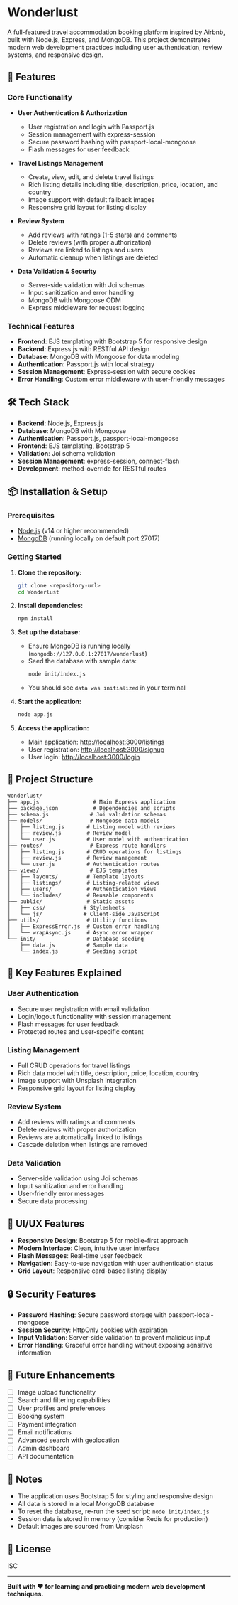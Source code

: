 # Wonderlust

A full-featured travel accommodation booking platform inspired by Airbnb, built with Node.js, Express, and MongoDB. This project demonstrates modern web development practices including user authentication, review systems, and responsive design.

## 🚀 Features

### Core Functionality

- **User Authentication & Authorization**

  - User registration and login with Passport.js
  - Session management with express-session
  - Secure password hashing with passport-local-mongoose
  - Flash messages for user feedback

- **Travel Listings Management**

  - Create, view, edit, and delete travel listings
  - Rich listing details including title, description, price, location, and country
  - Image support with default fallback images
  - Responsive grid layout for listing display

- **Review System**

  - Add reviews with ratings (1-5 stars) and comments
  - Delete reviews (with proper authorization)
  - Reviews are linked to listings and users
  - Automatic cleanup when listings are deleted

- **Data Validation & Security**
  - Server-side validation with Joi schemas
  - Input sanitization and error handling
  - MongoDB with Mongoose ODM
  - Express middleware for request logging

### Technical Features

- **Frontend**: EJS templating with Bootstrap 5 for responsive design
- **Backend**: Express.js with RESTful API design
- **Database**: MongoDB with Mongoose for data modeling
- **Authentication**: Passport.js with local strategy
- **Session Management**: Express-session with secure cookies
- **Error Handling**: Custom error middleware with user-friendly messages

## 🛠️ Tech Stack

- **Backend**: Node.js, Express.js
- **Database**: MongoDB with Mongoose
- **Authentication**: Passport.js, passport-local-mongoose
- **Frontend**: EJS templating, Bootstrap 5
- **Validation**: Joi schema validation
- **Session Management**: express-session, connect-flash
- **Development**: method-override for RESTful routes

## 📦 Installation & Setup

### Prerequisites

- [Node.js](https://nodejs.org/) (v14 or higher recommended)
- [MongoDB](https://www.mongodb.com/try/download/community) (running locally on default port 27017)

### Getting Started

1. **Clone the repository:**

   ```bash
   git clone <repository-url>
   cd Wonderlust
   ```

2. **Install dependencies:**

   ```bash
   npm install
   ```

3. **Set up the database:**

   - Ensure MongoDB is running locally (`mongodb://127.0.0.1:27017/wonderlust`)
   - Seed the database with sample data:
     ```bash
     node init/index.js
     ```
   - You should see `data was initialized` in your terminal

4. **Start the application:**

   ```bash
   node app.js
   ```

5. **Access the application:**
   - Main application: [http://localhost:3000/listings](http://localhost:3000/listings)
   - User registration: [http://localhost:3000/signup](http://localhost:3000/signup)
   - User login: [http://localhost:3000/login](http://localhost:3000/login)

## 📁 Project Structure

```
Wonderlust/
├── app.js                 # Main Express application
├── package.json           # Dependencies and scripts
├── schema.js             # Joi validation schemas
├── models/               # Mongoose data models
│   ├── listing.js       # Listing model with reviews
│   ├── review.js        # Review model
│   └── user.js          # User model with authentication
├── routes/               # Express route handlers
│   ├── listing.js       # CRUD operations for listings
│   ├── review.js        # Review management
│   └── user.js          # Authentication routes
├── views/                # EJS templates
│   ├── layouts/         # Template layouts
│   ├── listings/        # Listing-related views
│   ├── users/           # Authentication views
│   └── includes/        # Reusable components
├── public/              # Static assets
│   ├── css/            # Stylesheets
│   └── js/             # Client-side JavaScript
├── utils/               # Utility functions
│   ├── ExpressError.js  # Custom error handling
│   └── wrapAsync.js     # Async error wrapper
└── init/                # Database seeding
    ├── data.js          # Sample data
    └── index.js         # Seeding script
```

## 🔧 Key Features Explained

### User Authentication

- Secure user registration with email validation
- Login/logout functionality with session management
- Flash messages for user feedback
- Protected routes and user-specific content

### Listing Management

- Full CRUD operations for travel listings
- Rich data model with title, description, price, location, country
- Image support with Unsplash integration
- Responsive grid layout for listing display

### Review System

- Add reviews with ratings and comments
- Delete reviews with proper authorization
- Reviews are automatically linked to listings
- Cascade deletion when listings are removed

### Data Validation

- Server-side validation using Joi schemas
- Input sanitization and error handling
- User-friendly error messages
- Secure data processing

## 🎨 UI/UX Features

- **Responsive Design**: Bootstrap 5 for mobile-first approach
- **Modern Interface**: Clean, intuitive user interface
- **Flash Messages**: Real-time user feedback
- **Navigation**: Easy-to-use navigation with user authentication status
- **Grid Layout**: Responsive card-based listing display

## 🔒 Security Features

- **Password Hashing**: Secure password storage with passport-local-mongoose
- **Session Security**: HttpOnly cookies with expiration
- **Input Validation**: Server-side validation to prevent malicious input
- **Error Handling**: Graceful error handling without exposing sensitive information

## 🚀 Future Enhancements

- [ ] Image upload functionality
- [ ] Search and filtering capabilities
- [ ] User profiles and preferences
- [ ] Booking system
- [ ] Payment integration
- [ ] Email notifications
- [ ] Advanced search with geolocation
- [ ] Admin dashboard
- [ ] API documentation

## 📝 Notes

- The application uses Bootstrap 5 for styling and responsive design
- All data is stored in a local MongoDB database
- To reset the database, re-run the seed script: `node init/index.js`
- Session data is stored in memory (consider Redis for production)
- Default images are sourced from Unsplash

## 📄 License

ISC

---

**Built with ❤️ for learning and practicing modern web development techniques.**
